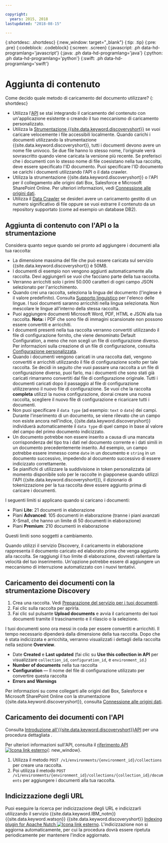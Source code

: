 ```yaml
---

copyright:
  years: 2015, 2018
lastupdated: "2018-08-15"

---
```


{:shortdesc: .shortdesc}
{:new_window: target="_blank"}
{:tip: .tip}
{:pre: .pre}
{:codeblock: .codeblock}
{:screen: .screen}
{:javascript: .ph data-hd-programlang='javascript'}
{:java: .ph data-hd-programlang='java'}
{:python: .ph data-hd-programlang='python'}
{:swift: .ph data-hd-programlang='swift'}

# Aggiunta di contenuto

Come decido quale metodo di caricamento del documento utilizzare?
{: shortdesc}

-   Utilizza l'[API](/docs/services/discovery/getting-started.html) se stai integrando il caricamento del contenuto con un'applicazione esistente o creando il tuo meccanismo di caricamento personalizzato.
-   Utilizza la [Strumentazione {{site.data.keyword.discoveryshort}}](/docs/services/discovery/getting-started-tool.html) se vuoi caricare velocemente i file accessibili localmente.
    Quando carichi i documenti utilizzando la strumentazione {{site.data.keyword.discoveryshort}}, tutti i documenti devono avere un nome file univoco. Se due file hanno lo stesso nome, l'originale verrà sovrascritto quando viene caricata la versione più recente. Se preferisci che i documenti con lo stesso nome di file coesistano nella tua raccolta, deve essere specificato l'ID documento. Puoi specificare l'ID documento se carichi i documenti utilizzando l'API o il data crawler.
-   Utilizza la strumentazione {{site.data.keyword.discoveryshort}} o l'API per il collegamento alle origini dati Box, Salesforce e Microsoft SharePoint Online. Per ulteriori informazioni, vedi [Connessione alle origini dati](/docs/services/discovery/connect.html).
-   Utilizza il [Data Crawler](/docs/services/discovery/data-crawler.html) se desideri avere un caricamento gestito di un numero significativo di file oppure se vuoi estrarre il contenuto da un repository supportato (come ad esempio un database DB2).

## Aggiunta di contenuto con l'API o la strumentazione

Considera quanto segue quando sei pronto ad aggiungere i documenti alla tua raccolta:

-   La dimensione massima del file che può essere caricata sul servizio {{site.data.keyword.discoveryshort}} è 50MB.
-   I documenti di esempio non vengono aggiunti automaticamente alla raccolta. Devi aggiungerli se vuoi che facciano parte della tua raccolta.
-   Verranno arricchiti solo i primi 50.000 caratteri di ogni campo JSON selezionato per l'arricchimento.
-   Quando crei una raccolta, seleziona la lingua del documento (l'inglese è il valore predefinito). Consulta [Supporto linguistico](/docs/services/discovery/language-support.html) per l'elenco delle lingue. I tuoi documenti saranno arricchiti nella lingua selezionata. Non mescolare le lingue all'interno della stessa raccolta.
-   Puoi aggiungere documenti Microsoft Word, PDF, HTML e JSON alla tua raccolta. **Nota:** i PDF che sono file di immagini scansionate non possono essere convertiti e arricchiti.
-   I documenti presenti nella tua raccolta verranno convertiti utilizzando il file di configurazione fornito, che viene denominato Default Configuration, a meno che non scegli un file di configurazione diverso. Per informazioni sulla creazione di un file di configurazione, consulta [Configurazione personalizzata](/docs/services/discovery/building.html#custom-configuration).
-   Quando i documenti vengono caricati in una raccolta dati, vengono convertiti e arricchiti utilizzando il file di configurazione scelto per tale raccolta. Se decidi in seguito che vuoi passare una raccolta a un file di configurazione diverso, puoi farlo, ma i documenti che sono stati già caricati rimarranno convertiti dal file di configurazione originale. Tutti i documenti caricati dopo il passaggio al file di configurazione utilizzeranno il nuovo file di configurazione. Se vuoi che la raccolta **completa** utilizzi la nuova configurazione, dovrai creare una nuova raccolta, scegliere il nuovo file di configurazione e ricaricare tutti i documenti.
-   Non puoi specificare il `data type` (ad esempio: `text` o `date`) dei campi. Durante l'inserimento di un documento, se viene rilevato che un campo non esiste ancora nell'indice, {{site.data.keyword.discoveryshort}} individuerà automaticamente il `data type` di quel campo in base al valore del campo del primo documento indicizzato.
-   Un documento potrebbe non essere inserito a causa di una mancata corrispondenza del tipo tra i dati nel documento corrente e i dati simili in un documento precedentemente inserito. Ad esempio, un campo potrebbe essere immesso come `date` in un documento e `string` in un documento successivo, impedendo al documento successivo di essere indicizzato correttamente.
-   Se pianifichi di utilizzare la suddivisione in token personalizzata (al momento disponibile solo per le raccolte in giapponese quando utilizzi l'API {{site.data.keyword.discoveryshort}}), il dizionario di tokenizzazione per la tua raccolta deve essere aggiunto prima di caricare i documenti.

I seguenti limiti si applicano quando si caricano i documenti:

-   Piani **Lite**: 21 documenti in elaborazione
-   Piani **Advanced**: 105 documenti in elaborazione (tranne i piani avanzati X-Small, che hanno un limite di 50 documenti in elaborazione)
-   Piani **Premium**: 210 documenti in elaborazione

Questi limiti sono soggetti a cambiamento. 

Quando utilizzi il servizio Discovery, il caricamento in elaborazione rappresenta il documento caricato ed elaborato prima che venga aggiunto alla raccolta. Se raggiungi il tuo limite di elaborazione, dovresti rallentare la velocità del tuo inserimento. Un'opzione potrebbe essere di aggiungere un meccanismo di interruzione automatizzato con i nuovi tentativi.

## Caricamento dei documenti con la strumentazione Discovery

1.  Crea una raccolta. Vedi [Preparazione del servizio per i tuoi documenti](/docs/services/discovery/building.html#preparing-the-service-for-your-documents).
1.  Fai clic sulla raccolta per aprirla.
1.  Fai clic sul pulsante **Upload documents** e avvia il caricamento dei tuoi documenti tramite il trascinamento e il rilascio o la selezione.

I tuoi documenti sono ora messi in coda per essere convertiti e arricchiti. Il tempo necessario dipenderà dalla dimensione della tua raccolta. Dopo che è stata indicizzata e arricchita, verranno visualizzati i dettagli della raccolta nella sezione **Overview**.

-   Date **Created** e **Last updated** (fai clic su **Use this collection in API** per visualizzare `collection_id`, `configuration_id`, e `environment_id`.)
-   **Number of documents** nella tua raccolta
-   **Configuration** — Il nome del file di configurazione utilizzato per convertire questa raccolta
-   **Errors and Warnings**

Per informazioni su come collegarti alle origini dati Box, Salesforce e Microsoft SharePoint Online con la strumentazione {{site.data.keyword.discoveryshort}}, consulta [Connessione alle origini dati](/docs/services/discovery/connect.html).


## Caricamento dei documenti con l'API

Consulta [Introduzione all'{{site.data.keyword.discoveryshort}}API](/docs/services/discovery/getting-started.html) per una procedura dettagliata .

Per ulteriori informazioni sull'API, consulta il [riferimento API ![Icona link esterno](../../icons/launch-glyph.svg "Icona link esterno")](http://www.ibm.com/watson/developercloud/discovery/api/v1/){: new_window}.

1.  Utilizza il metodo `POST /v1/environments/{environment_id}/collections` per creare una raccolta.
1.  Poi utilizza il metodo `POST /v1/environments/{environment_id}/collections/{collection_id}/documents` per aggiungere i documenti alla tua raccolta.

## Indicizzazione degli URL

Puoi eseguire la ricerca per indicizzazione degli URL e indicizzarli utilizzando il servizio {{site.data.keyword.IBM_notm}} {{site.data.keyword.watson}} {{site.data.keyword.discoveryshort}} [Indexing plugin for Apache Nutch ![Icona link esterno](../../icons/launch-glyph.svg "Icona link esterno")](https://github.com/IBM-Watson/nutch-indexer-discovery). L'indicizzazione non si aggiorna automaticamente, per cui la procedura dovrà essere ripetuta periodicamente per mantenere l'indice aggiornato.
